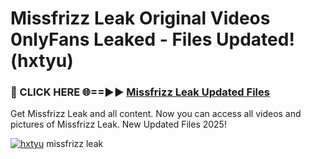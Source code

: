 # Missfrizz Leak Original Videos 0nlyFans Leaked - Files Updated! (hxtyu)

<h3>🔴 CLICK HERE 🌐==►► <a href="https://tinyurl.com/ms9xzufz" rel="nofollow">Missfrizz Leak Updated Files</a></h3>

Get Missfrizz Leak and all content. Now you can access all videos and pictures of Missfrizz Leak. New Updated Files 2025!

[![hxtyu](https://i.imgur.com/ppqm5kG.gif)](https://tinyurl.com/ms9xzufz)
missfrizz leak
